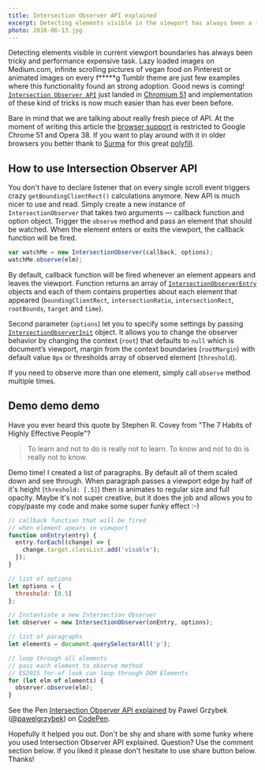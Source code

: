 ```yaml
---
title: Intersection Observer API explained
excerpt: Detecting elements visible in the viewport has always been a tricky and expensive task. Not anymore — Intersection Observer API just landed in Chromium.
photo: 2016-06-13.jpg
---
```


Detecting elements visible in current viewport boundaries has always been tricky and performance expensive task. Lazy loaded images on Medium.com, infinite scrolling pictures of vegan food on Pinterest or animated images on every f*****g Tumblr theme are just few examples where this functionality found an strong adoption. Good news is coming! [`Intersection Observer API`](https://wicg.github.io/IntersectionObserver/) just landed in [Chromium 51](http://blog.chromium.org/2016/05/new-apis-to-help-developers-improve.html) and implementation of these kind of tricks is now much easier than has ever been before.

Bare in mind that we are talking about really fresh piece of API. At the moment of writing this article the [browser support](https://www.chromestatus.com/feature/5695342691483648) is restricted to Google Chrome 51 and Opera 38. If you want to play around with it in older browsers you better thank to [Surma](https://twitter.com/dassurma) for this great [polyfill](https://github.com/surma-dump/IntersectionObserver/blob/polyfill/polyfill/intersectionobserver-polyfill.js).

## How to use Intersection Observer API

You don't have to declare listener that on every single scroll event triggers crazy `getBoundingClientRect()` calculations anymore. New API is much nicer to use and read. Simply create a new instance of `IntersectionObserver` that takes two arguments — callback function and option object. Trigger the `observe` method and pass an element that should be watched. When the element enters or exits the viewport, the callback function will be fired.

```js
var watchMe = new IntersectionObserver(callback, options);
watchMe.observe(elm);
```

By default, callback function will be fired whenever an element appears and leaves the viewport. Function returns an array of [`IntersectionObserverEntry`](https://wicg.github.io/IntersectionObserver/#intersection-observer-entry) objects and each of them contains properties about each element that appeared (`boundingClientRect`, `intersectionRatio`, `intersectionRect`, `rootBounds`, `target` and `time`).

Second parameter (`options`) let you to specify some settings by passing [`IntersectionObserverInit`](https://wicg.github.io/IntersectionObserver/#intersection-observer-init) object. It allows you to change the observer behavior by changing the context (`root`) that defaults to `null` which is document’s viewport, margin from the context boundaries (`rootMargin`) with default value `0px` or thresholds array of observed element (`threshold`).

If you need to observe more than one element, simply call `observe` method multiple times.

## Demo demo demo

Have you ever heard this quote by Stephen R. Covey from "The 7 Habits of Highly Effective People"?

> To learn and not to do is really not to learn. To know and not to do is really not to know.

Demo time! I created a list of paragraphs. By default all of them scaled down and see through. When paragraph passes a viewport edge by half of it's height (`threshold: [.5]`) then is animates to regular size and full opacity. Maybe it's not super creative, but it does the job and allows you to copy/paste my code and make some super funky effect :-)

```js
// callback function that will be fired
// when element apears in viewport
function onEntry(entry) {
  entry.forEach((change) => {
    change.target.classList.add('visable');
  });
}

// list of options
let options = {
  threshold: [0.5]
};

// Instantiate a new Intersection Observer
let observer = new IntersectionObserver(onEntry, options);

// list of paragraphs
let elements = document.querySelectorAll('p');

// loop through all elements
// pass each element to observe method
// ES2015 for-of look can loop through DOM Elements
for (let elm of elements) {
  observer.observe(elm);
}

```

<p>
<p data-height="400" data-theme-id="dark" data-slug-hash="YWqWXJ" data-default-tab="result" data-user="pawelgrzybek" data-embed-version="2" data-preview="true" class="codepen">See the Pen <a href="http://codepen.io/pawelgrzybek/pen/YWqWXJ/">Intersection Observer API explained</a> by Pawel Grzybek (<a href="http://codepen.io/pawelgrzybek">@pawelgrzybek</a>) on <a href="http://codepen.io">CodePen</a>.</p>
<script async src="//assets.codepen.io/assets/embed/ei.js"></script>
</p>

Hopefully it helped you out. Don't be shy and share with some funky where you used Intersection Observer API explained. Question? Use the comment section below. If you liked it please don't hesitate to use share button below. Thanks!

